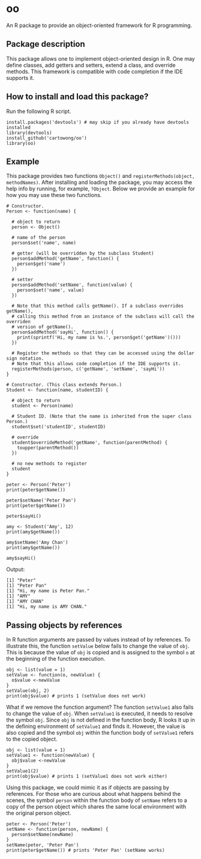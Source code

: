 # oo
An R package to provide an object-oriented framework for R programming.

## Package description
This package allows one to implement object-oriented design in R. One may define classes, add getters and setters, extend a class, and override methods. This framework is compatible with code completion if the IDE supports it.

## How to install and load this package?
Run the following R script.

```
install.packages('devtools') # may skip if you already have devtools installed
library(devtools)
install_github('cartowong/oo')
library(oo)
```

## Example
This package provides two functions `Object()` and `registerMethods(object, methodNames)`. After installing and loading the package, you may access the help info by running, for example, `?Object`. Below we provide an example for how you may use these two functions.

```
# Constructor.
Person <- function(name) {

  # object to return
  person <- Object()

  # name of the person
  person$set('name', name)

  # getter (will be overridden by the subclass Student)
  person$addMethod('getName', function() {
    person$get('name')
  })

  # setter
  person$addMethod('setName', function(value) {
    person$set('name', value)
  })

  # Note that this method calls getName(). If a subclass overrides getName(),
  # calling this method from an instance of the subclass will call the overriden
  # version of getName().
  person$addMethod('sayHi', function() {
    print(sprintf('Hi, my name is %s.', person$get('getName')()))
  })

  # Register the methods so that they can be accessed using the dollar sign notation.
  # Note that this allows code completion if the IDE supports it.
  registerMethods(person, c('getName', 'setName', 'sayHi'))
}

# Constructor. (This class extends Person.)
Student <- function(name, studentID) {

  # object to return
  student <- Person(name)

  # Student ID. (Note that the name is inherited from the super class Person.)
  student$set('studentID', studentID)

  # override
  student$overrideMethod('getName', function(parentMethod) {
    toupper(parentMethod())
  })

  # no new methods to register
  student
}

peter <- Person('Peter')
print(peter$getName())

peter$setName('Peter Pan')
print(peter$getName())

peter$sayHi()

amy <- Student('Amy', 12)
print(amy$getName())

amy$setName('Amy Chan')
print(amy$getName())

amy$sayHi()
```

Output:

```
[1] "Peter"
[1] "Peter Pan"
[1] "Hi, my name is Peter Pan."
[1] "AMY"
[1] "AMY CHAN"
[1] "Hi, my name is AMY CHAN."
```

## Passing objects by references

In R function arguments are passed by values instead of by references. To illustrate this, the function `setValue` below fails to change the value of `obj`. This is because the value of `obj` is copied and is assigned to the symbol `o` at the beginning of the function execution.

```
obj <- list(value = 1)
setValue <- function(o, newValue) {
  o$value <-newValue
}
setValue(obj, 2)
print(obj$value) # prints 1 (setValue does not work)
```

What if we remove the function argument? The function `setValue1` also fails to change the value of `obj`. When `setValue1` is executed, it needs to resolve the symbol `obj`. Since `obj` is not defined in the function body, R looks it up in the defining environment of `setValue1` and finds it. However, the value is also copied and the symbol `obj` within the function body of `setValue1` refers to the copied object.

```
obj <- list(value = 1)
setValue1 <- function(newValue) {
  obj$value <-newValue
}
setValue1(2)
print(obj$value) # prints 1 (setValue1 does not work either)
```

Using this package, we could mimic it as if objects are passing by references. For those who are curious about what happens behind the scenes, the symbol `person` within the function body of `setName` refers to a copy of the person object which shares the same local environment with the original person object.

```
peter <- Person('Peter')
setName <- function(person, newName) {
  person$setName(newName)
}
setName(peter, 'Peter Pan')
print(peter$getName()) # prints 'Peter Pan' (setName works)
```
